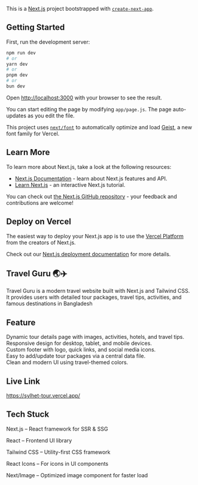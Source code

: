 This is a [Next.js](https://nextjs.org) project bootstrapped with [`create-next-app`](https://github.com/vercel/next.js/tree/canary/packages/create-next-app).

## Getting Started

First, run the development server:

```bash
npm run dev
# or
yarn dev
# or
pnpm dev
# or
bun dev
```

Open [http://localhost:3000](http://localhost:3000) with your browser to see the result.

You can start editing the page by modifying `app/page.js`. The page auto-updates as you edit the file.

This project uses [`next/font`](https://nextjs.org/docs/app/building-your-application/optimizing/fonts) to automatically optimize and load [Geist](https://vercel.com/font), a new font family for Vercel.

## Learn More

To learn more about Next.js, take a look at the following resources:

- [Next.js Documentation](https://nextjs.org/docs) - learn about Next.js features and API.
- [Learn Next.js](https://nextjs.org/learn) - an interactive Next.js tutorial.

You can check out [the Next.js GitHub repository](https://github.com/vercel/next.js) - your feedback and contributions are welcome!

## Deploy on Vercel

The easiest way to deploy your Next.js app is to use the [Vercel Platform](https://vercel.com/new?utm_medium=default-template&filter=next.js&utm_source=create-next-app&utm_campaign=create-next-app-readme) from the creators of Next.js.

Check out our [Next.js deployment documentation](https://nextjs.org/docs/app/building-your-application/deploying) for more details.
## Travel Guru 🌏✈️

Travel Guru is a modern travel website built with Next.js and Tailwind CSS.  
It provides users with detailed tour packages, travel tips, activities, and famous destinations in Bangladesh 
## Feature
 Dynamic tour details page with images, activities, hotels, and travel tips.  
  Responsive design for desktop, tablet, and mobile devices.  
  Custom footer with logo, quick links, and social media icons.  
  Easy to add/update tour packages via a central data file.  
  Clean and modern UI using travel-themed colors.  
  ## Live Link 
  https://sylhet-tour.vercel.app/ 
  ## Tech Stuck
  Next.js – React framework for SSR & SSG

React – Frontend UI library

Tailwind CSS – Utility-first CSS framework

React Icons – For icons in UI components

Next/Image – Optimized image component for faster load